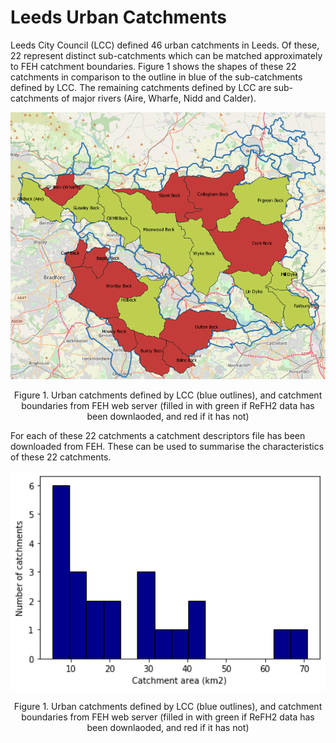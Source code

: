 # Leeds Urban Catchments

Leeds City Council (LCC) defined 46 urban catchments in Leeds. Of these, 22 represent distinct sub-catchments which can be matched approximately to FEH catchment boundaries. Figure 1 shows the shapes of these 22 catchments in comparison to the outline in blue of the sub-catchments defined by LCC. The remaining catchments defined by LCC are sub-catchments of major rivers (Aire, Wharfe, Nidd and Calder). 

<p align="center">
  <img src="Figs/Catchments_matching_FEH.PNG" width="700"  />  
<p align="center"> Figure 1. Urban catchments defined by LCC (blue outlines), and catchment boundaries from FEH web server (filled in with green if ReFH2 data has been downlaoded, and red if it has not) <p align="center">
  
For each of these 22 catchments a catchment descriptors file has been downloaded from FEH. These can be used to summarise the characteristics of these 22 catchments.   

<p align="center">
  <img src="Figs/Catchments_matching_FEH_Area.PNG" width="700"  />  
<p align="center"> Figure 1. Urban catchments defined by LCC (blue outlines), and catchment boundaries from FEH web server (filled in with green if ReFH2 data has been downlaoded, and red if it has not) <p align="center">
